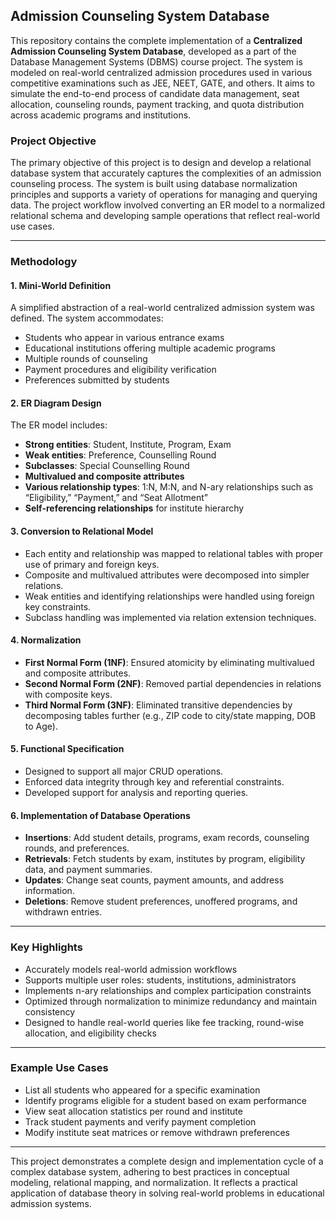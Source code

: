 
## Admission Counseling System Database 

This repository contains the complete implementation of a **Centralized Admission Counseling System Database**, developed as a part of the Database Management Systems (DBMS) course project. The system is modeled on real-world centralized admission procedures used in various competitive examinations such as JEE, NEET, GATE, and others. It aims to simulate the end-to-end process of candidate data management, seat allocation, counseling rounds, payment tracking, and quota distribution across academic programs and institutions.

### Project Objective

The primary objective of this project is to design and develop a relational database system that accurately captures the complexities of an admission counseling process. The system is built using database normalization principles and supports a variety of operations for managing and querying data. The project workflow involved converting an ER model to a normalized relational schema and developing sample operations that reflect real-world use cases.

---

### Methodology

#### 1. **Mini-World Definition**
A simplified abstraction of a real-world centralized admission system was defined. The system accommodates:
- Students who appear in various entrance exams
- Educational institutions offering multiple academic programs
- Multiple rounds of counseling
- Payment procedures and eligibility verification
- Preferences submitted by students

#### 2. **ER Diagram Design**
The ER model includes:
- **Strong entities**: Student, Institute, Program, Exam
- **Weak entities**: Preference, Counselling Round
- **Subclasses**: Special Counselling Round
- **Multivalued and composite attributes**
- **Various relationship types**: 1:N, M:N, and N-ary relationships such as “Eligibility,” “Payment,” and “Seat Allotment”
- **Self-referencing relationships** for institute hierarchy

#### 3. **Conversion to Relational Model**
- Each entity and relationship was mapped to relational tables with proper use of primary and foreign keys.
- Composite and multivalued attributes were decomposed into simpler relations.
- Weak entities and identifying relationships were handled using foreign key constraints.
- Subclass handling was implemented via relation extension techniques.

#### 4. **Normalization**
- **First Normal Form (1NF)**: Ensured atomicity by eliminating multivalued and composite attributes.
- **Second Normal Form (2NF)**: Removed partial dependencies in relations with composite keys.
- **Third Normal Form (3NF)**: Eliminated transitive dependencies by decomposing tables further (e.g., ZIP code to city/state mapping, DOB to Age).

#### 5. **Functional Specification**
- Designed to support all major CRUD operations.
- Enforced data integrity through key and referential constraints.
- Developed support for analysis and reporting queries.

#### 6. **Implementation of Database Operations**
- **Insertions**: Add student details, programs, exam records, counseling rounds, and preferences.
- **Retrievals**: Fetch students by exam, institutes by program, eligibility data, and payment summaries.
- **Updates**: Change seat counts, payment amounts, and address information.
- **Deletions**: Remove student preferences, unoffered programs, and withdrawn entries.

---

### Key Highlights

- Accurately models real-world admission workflows
- Supports multiple user roles: students, institutions, administrators
- Implements n-ary relationships and complex participation constraints
- Optimized through normalization to minimize redundancy and maintain consistency
- Designed to handle real-world queries like fee tracking, round-wise allocation, and eligibility checks

---

### Example Use Cases

- List all students who appeared for a specific examination
- Identify programs eligible for a student based on exam performance
- View seat allocation statistics per round and institute
- Track student payments and verify payment completion
- Modify institute seat matrices or remove withdrawn preferences

---

This project demonstrates a complete design and implementation cycle of a complex database system, adhering to best practices in conceptual modeling, relational mapping, and normalization. It reflects a practical application of database theory in solving real-world problems in educational admission systems.
